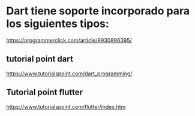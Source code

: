 # Dart tiene soporte incorporado para los siguientes tipos:

https://programmerclick.com/article/9930896395/

## tutorial point dart

https://www.tutorialspoint.com/dart_programming/

## Tutorial point flutter

https://www.tutorialspoint.com/flutter/index.htm
